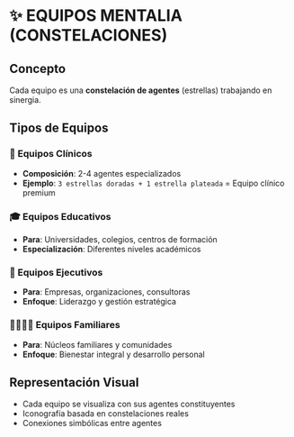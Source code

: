 # ✨ EQUIPOS MENTALIA (CONSTELACIONES)

## Concepto
Cada equipo es una **constelación de agentes** (estrellas) trabajando en sinergia.

## Tipos de Equipos

### 🏥 Equipos Clínicos
- **Composición**: 2-4 agentes especializados
- **Ejemplo**: `3 estrellas doradas + 1 estrella plateada` = Equipo clínico premium

### 🎓 Equipos Educativos
- **Para**: Universidades, colegios, centros de formación
- **Especialización**: Diferentes niveles académicos

### 🏢 Equipos Ejecutivos
- **Para**: Empresas, organizaciones, consultoras
- **Enfoque**: Liderazgo y gestión estratégica

### 👨‍👩‍👧‍👦 Equipos Familiares
- **Para**: Núcleos familiares y comunidades
- **Enfoque**: Bienestar integral y desarrollo personal

## Representación Visual
- Cada equipo se visualiza con sus agentes constituyentes
- Iconografía basada en constelaciones reales
- Conexiones simbólicas entre agentes
